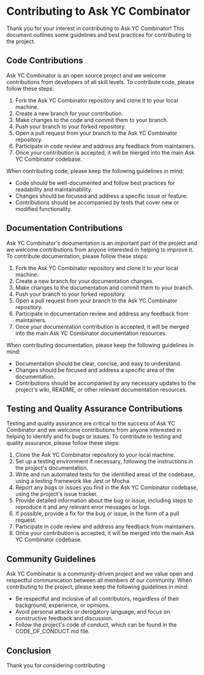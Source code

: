 # Contributing to Ask YC Combinator

Thank you for your interest in contributing to Ask YC Combinator! This document outlines some guidelines and best practices for contributing to the project.

## Code Contributions

Ask YC Combinator is an open source project and we welcome contributions from developers of all skill levels. To contribute code, please follow these steps:

1. Fork the Ask YC Combinator repository and clone it to your local machine.
2. Create a new branch for your contribution.
3. Make changes to the code and commit them to your branch.
4. Push your branch to your forked repository.
5. Open a pull request from your branch to the Ask YC Combinator repository.
6. Participate in code review and address any feedback from maintainers.
7. Once your contribution is accepted, it will be merged into the main Ask YC Combinator codebase.

When contributing code, please keep the following guidelines in mind:

- Code should be well-documented and follow best practices for readability and maintainability.
- Changes should be focused and address a specific issue or feature.
- Contributions should be accompanied by tests that cover new or modified functionality.

## Documentation Contributions

Ask YC Combinator's documentation is an important part of the project and we welcome contributions from anyone interested in helping to improve it. To contribute documentation, please follow these steps:

1. Fork the Ask YC Combinator repository and clone it to your local machine.
2. Create a new branch for your documentation changes.
3. Make changes to the documentation and commit them to your branch.
4. Push your branch to your forked repository.
5. Open a pull request from your branch to the Ask YC Combinator repository.
6. Participate in documentation review and address any feedback from maintainers.
7. Once your documentation contribution is accepted, it will be merged into the main Ask YC Combinator documentation resources.

When contributing documentation, please keep the following guidelines in mind:

- Documentation should be clear, concise, and easy to understand.
- Changes should be focused and address a specific area of the documentation.
- Contributions should be accompanied by any necessary updates to the project's wiki, README, or other relevant documentation resources.

## Testing and Quality Assurance Contributions

Testing and quality assurance are critical to the success of Ask YC Combinator and we welcome contributions from anyone interested in helping to identify and fix bugs or issues. To contribute to testing and quality assurance, please follow these steps:

1. Clone the Ask YC Combinator repository to your local machine.
2. Set up a testing environment if necessary, following the instructions in the project's documentation.
3. Write and run automated tests for the identified areas of the codebase, using a testing framework like Jest or Mocha.
4. Report any bugs or issues you find in the Ask YC Combinator codebase, using the project's issue tracker.
5. Provide detailed information about the bug or issue, including steps to reproduce it and any relevant error messages or logs.
6. If possible, provide a fix for the bug or issue, in the form of a pull request.
7. Participate in code review and address any feedback from maintainers.
8. Once your contribution is accepted, it will be merged into the main Ask YC Combinator codebase.

## Community Guidelines

Ask YC Combinator is a community-driven project and we value open and respectful communication between all members of our community. When contributing to the project, please keep the following guidelines in mind:

- Be respectful and inclusive of all contributors, regardless of their background, experience, or opinions.
- Avoid personal attacks or derogatory language, and focus on constructive feedback and discussion.
- Follow the project's code of conduct, which can be found in the CODE_OF_CONDUCT.md file.

## Conclusion

Thank you for considering contributing
